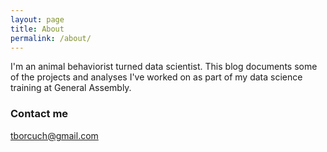 ```yaml
---
layout: page
title: About
permalink: /about/
---
```


I'm an animal behaviorist turned data scientist. This blog documents some of the projects and analyses I've worked on as part of my data science training at General Assembly.

### Contact me

[tborcuch@gmail.com](mailto:tborcuch@gmail.com)
